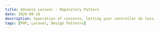 ```yaml
---
title: Advance Laravel - Repository Pattern
date: 2020-08-16
description: Seperation of concerns, letting your controller do less.
tags: [PHP, Laravel, Design Patterns]
---
```

